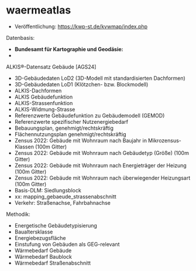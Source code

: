 # waermeatlas
- Veröffentlichung: https://kwp-st.de/kvwmap/index.php

Datenbasis:
- <b> Bundesamt für Kartographie und Geodäsie:</b> 
- 

ALKIS®-Datensatz Gebäude [AGS24]
- 3D-Gebäudedaten LoD2 (3D-Modell mit standardisierten Dachformen)
- 3D-Gebäudedaten LoD1 (Klötzchen- bzw. Blockmodell)
- ALKIS-Dachformen
- ALKIS Gebäudefunktion
- ALKIS-Strassenfunktion
- ALKIS-Widmung-Strasse
- Referenzwerte Gebäudefunktion zu Gebäudemodell (GEMOD)
- Referenzwerte spezifischer Nutzenergiebedarf
- Bebauungsplan, genehmigt/rechtskräftig
- Flächennutzungsplan genehmigt/rechtskräftig
- Zensus 2022: Gebäude mit Wohnraum nach Baujahr in Mikrozensus-Klassen (100m Gitter)
- Zensus 2022: Gebäude mit Wohnraum nach Gebäudetyp (Größe) (100m Gitter)
- Zensus 2022: Gebäude mit Wohnraum nach Energieträger der Heizung (100m Gitter)
- Zensus 2022: Gebäude mit Wohnraum nach überwiegender Heizungsart (100m Gitter)
- Basis-DLM: Siedlungsblock
- xx: mapping_gebaeude_strassenabschnitt
- Verkehr: Straßenachse, Fahrbahnachse
  
Methodik:
- Energetische Gebäudetypisierung
- Baualtersklasse
- Energiebezugsfläche
- Einstufung von Gebäuden als GEG-relevant
- Wärmebedarf Gebäude
- Wärmebedarf Baublock
- Wärmebedarf Straßenabschnitt

